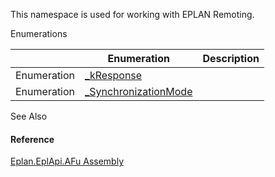 This namespace is used for working with EPLAN Remoting.

Enumerations

|  | Enumeration | Description |
| --- | --- | --- |
| Enumeration | [\_kResponse](Eplan.EplApi.AFu~Eplan.EplApi.BaseRemoting._kResponse.html) |  |
| Enumeration | [\_SynchronizationMode](Eplan.EplApi.AFu~Eplan.EplApi.BaseRemoting._SynchronizationMode.html) |  |

See Also

#### Reference

[Eplan.EplApi.AFu Assembly](Eplan.EplApi.AFu.html)